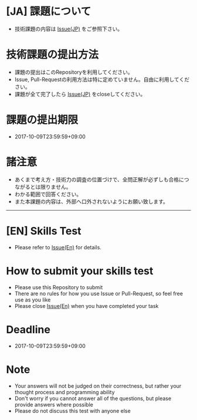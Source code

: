 # [JA] 課題について

* 技術課題の内容は [Issue(JP)](https://github.com/m-rec/a937c8c9074e24a38f10c25d2757d25e583238c0/issues/1) をご参照下さい。

# 技術課題の提出方法

* 課題の提出はこのRepositoryを利用してください。
* Issue, Pull-Requestの利用方法は特に定めていません。自由に利用してください。
* 課題が全て完了したら [Issue(JP)](https://github.com/m-rec/a937c8c9074e24a38f10c25d2757d25e583238c0/issues/1) をcloseしてください。

# 課題の提出期限

* 2017-10-09T23:59:59+09:00

# 諸注意

* あくまで考え方・技術力の調査の位置づけで、全問正解が必ずしも合格につながるとは限りません。
* わかる範囲で回答ください。
* また本課題の内容は、外部へ口外されないようにお願い致します。

---

# [EN] Skills Test 

* Please refer to [Issue(En)](https://github.com/m-rec/a937c8c9074e24a38f10c25d2757d25e583238c0/issues/2) for details.

# How to submit your skills test

* Please use this Repository to submit
* There are no rules for how you use Issue or Pull-Request, so feel free use as you like
* Please close [Issue(En)](https://github.com/m-rec/a937c8c9074e24a38f10c25d2757d25e583238c0/issues/2) when you have completed your task

# Deadline 

* 2017-10-09T23:59:59+09:00

# Note

* Your answers will not be judged on their correctness, but rather your thought process and programming ability
* Don't worry if you cannot answer all of the questions, but please provide answers where possible
* Please do not discuss this test with anyone else
